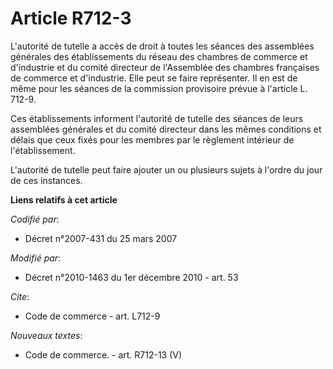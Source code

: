 # Article R712-3

L'autorité de tutelle a accès de droit à toutes les séances des assemblées générales des établissements du réseau des
chambres de commerce et d'industrie et du comité directeur de l'Assemblée des chambres françaises de commerce et d'industrie.
Elle peut se faire représenter. Il en est de même pour les séances de la commission provisoire prévue à l'article L. 712-9. 

Ces établissements informent l'autorité de tutelle des séances de leurs assemblées générales et du comité directeur dans les
mêmes conditions et délais que ceux fixés pour les membres par le règlement intérieur de l'établissement.

L'autorité de tutelle peut faire ajouter un ou plusieurs sujets à l'ordre du jour de ces instances.

**Liens relatifs à cet article**

_Codifié par_:

  - Décret n°2007-431 du 25 mars 2007

_Modifié par_:

  - Décret n°2010-1463 du 1er décembre 2010 - art. 53

_Cite_:

  - Code de commerce - art. L712-9

_Nouveaux textes_:

  - Code de commerce. - art. R712-13 (V)

